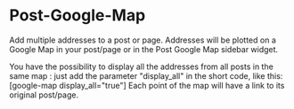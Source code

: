 Post-Google-Map
===============

Add multiple addresses to a post or page. Addresses will be plotted on a Google Map in your post/page or in the Post Google Map sidebar widget. 

You have the possibility to display all the addresses from all posts in the same map : just add the parameter "display_all" in the short code, like this:
[google-map display_all="true"]
Each point of the map will have a link to its original post/page.
